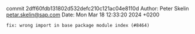 commit 2dff60fdb131802d532defc210c121ac04e8110d
Author: Peter Skelin <petar.skelin@sap.com>
Date:   Mon Mar 18 12:33:20 2024 +0200

    fix: wrong import in base package module index (#8464)
